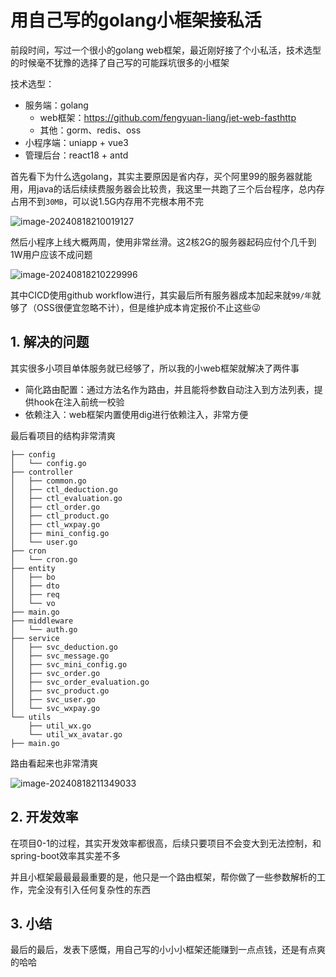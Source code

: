 # 用自己写的golang小框架接私活

前段时间，写过一个很小的golang web框架，最近刚好接了个小私活，技术选型的时候毫不犹豫的选择了自己写的可能踩坑很多的小框架

技术选型：

- 服务端：golang
  - web框架：https://github.com/fengyuan-liang/jet-web-fasthttp
  - 其他：gorm、redis、oss
- 小程序端：uniapp + vue3
- 管理后台：react18 + antd

首先看下为什么选golang，其实主要原因是省内存，买个阿里99的服务器就能用，用java的话后续续费服务器会比较贵，我这里一共跑了三个后台程序，总内存占用不到`30MB`，可以说1.5G内存用不完根本用不完

![image-20240818210019127](https://cdn.fengxianhub.top/resources-master/image-20240818210019127.png)

然后小程序上线大概两周，使用非常丝滑。这2核2G的服务器起码应付个几千到1W用户应该不成问题

![image-20240818210229996](https://cdn.fengxianhub.top/resources-master/image-20240818210229996.png)

其中CICD使用github workflow进行，其实最后所有服务器成本加起来就`99/年`就够了（OSS很便宜忽略不计），但是维护成本肯定报价不止这些😜

## 1. 解决的问题

其实很多小项目单体服务就已经够了，所以我的小web框架就解决了两件事

- 简化路由配置：通过方法名作为路由，并且能将参数自动注入到方法列表，提供hook在注入前统一校验
- 依赖注入：web框架内置使用dig进行依赖注入，非常方便

最后看项目的结构非常清爽

```shell
├── config
│   └── config.go
├── controller
│   ├── common.go
│   ├── ctl_deduction.go
│   ├── ctl_evaluation.go
│   ├── ctl_order.go
│   ├── ctl_product.go
│   ├── ctl_wxpay.go
│   ├── mini_config.go
│   └── user.go
├── cron
│   └── cron.go
├── entity
│   ├── bo
│   ├── dto
│   ├── req
│   └── vo
├── main.go
├── middleware
│   └── auth.go
├── service
│   ├── svc_deduction.go
│   ├── svc_message.go
│   ├── svc_mini_config.go
│   ├── svc_order.go
│   ├── svc_order_evaluation.go
│   ├── svc_product.go
│   ├── svc_user.go
│   └── svc_wxpay.go
└── utils
    ├── util_wx.go
    └── util_wx_avatar.go
├── main.go
```

路由看起来也非常清爽

![image-20240818211349033](https://cdn.fengxianhub.top/resources-master/image-20240818211349033.png)

## 2. 开发效率

在项目0-1的过程，其实开发效率都很高，后续只要项目不会变大到无法控制，和spring-boot效率其实差不多

并且小框架最最最最重要的是，他只是一个路由框架，帮你做了一些参数解析的工作，完全没有引入任何复杂性的东西

## 3. 小结

最后的最后，发表下感慨，用自己写的小小小框架还能赚到一点点钱，还是有点爽的哈哈

